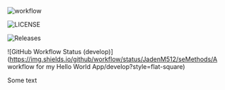 ![workflow](https://github.com/JadenM512/seMethods/actions/workflows/main.yml/badge.svg)

![LICENSE](https://img.shields.io/github/license/JadenM512/seMethods.svg?style=flat-square)

![Releases](https://img.shields.io/github/release/JadenM512/seMethods/all.svg?style=flat-square)


![GitHub Workflow Status (develop)](https://img.shields.io/github/workflow/status/JadenM512/seMethods/A workflow for my Hello World App/develop?style=flat-square)

Some text
